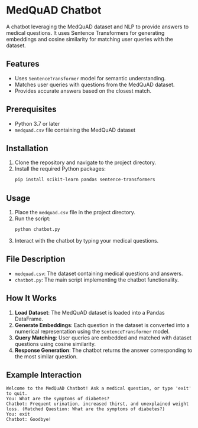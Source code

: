 # MedQuAD Chatbot

A chatbot leveraging the MedQuAD dataset and NLP to provide answers to medical questions. It uses Sentence Transformers for generating embeddings and cosine similarity for matching user queries with the dataset.

## Features
- Uses `SentenceTransformer` model for semantic understanding.
- Matches user queries with questions from the MedQuAD dataset.
- Provides accurate answers based on the closest match.

## Prerequisites
- Python 3.7 or later
- `medquad.csv` file containing the MedQuAD dataset

## Installation
1. Clone the repository and navigate to the project directory.
2. Install the required Python packages:
    ```bash
    pip install scikit-learn pandas sentence-transformers
    ```

## Usage
1. Place the `medquad.csv` file in the project directory.
2. Run the script:
    ```bash
    python chatbot.py
    ```
3. Interact with the chatbot by typing your medical questions.

## File Description
- `medquad.csv`: The dataset containing medical questions and answers.
- `chatbot.py`: The main script implementing the chatbot functionality.

## How It Works
1. **Load Dataset**: The MedQuAD dataset is loaded into a Pandas DataFrame.
2. **Generate Embeddings**: Each question in the dataset is converted into a numerical representation using the `SentenceTransformer` model.
3. **Query Matching**: User queries are embedded and matched with dataset questions using cosine similarity.
4. **Response Generation**: The chatbot returns the answer corresponding to the most similar question.

## Example Interaction
```text
Welcome to the MedQuAD Chatbot! Ask a medical question, or type 'exit' to quit.
You: What are the symptoms of diabetes?
Chatbot: Frequent urination, increased thirst, and unexplained weight loss. (Matched Question: What are the symptoms of diabetes?)
You: exit
Chatbot: Goodbye!
